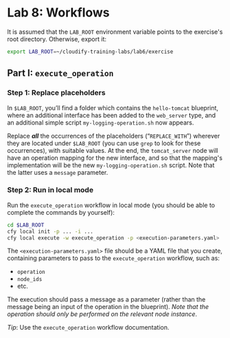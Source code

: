 # Lab 8: Workflows

It is assumed that the `LAB_ROOT` environment variable points to the exercise's root directory. Otherwise, export it:

```bash
export LAB_ROOT=~/cloudify-training-labs/lab6/exercise
```

## Part I: `execute_operation`

### Step 1: Replace placeholders

In `$LAB_ROOT`, you’ll find a folder which contains the `hello-tomcat` blueprint, where an additional interface has been added to the `web_server` type, and an additional simple script `my-logging-operation.sh` now appears.

Replace **_all_** the occurrences of the placeholders (“`REPLACE_WITH`”) wherever they are located under `$LAB_ROOT` (you can use `grep` to look for these occurrences), with suitable values. At the end, the `tomcat_server` node will have an operation mapping for the new interface, and so that the mapping's implementation will be the new `my-logging-operation.sh` script. Note that the latter uses a `message` parameter.

### Step 2: Run in local mode

Run the `execute_operation` workflow in local mode (you should be able to complete the commands by yourself):

```bash
cd $LAB_ROOT
cfy local init -p ... -i ...
cfy local execute -w execute_operation -p <execution-parameters.yaml> ...
```

The `<execution-parameters.yaml>` file should be a YAML file that you create, containing parameters to pass to the `execute_operation` workflow, such as:

* `operation`
* `node_ids`
* etc.

The execution should pass a message as a parameter (rather than the message being an input of the operation in the blueprint). *Note that the operation should only be performed on the relevant node instance*.

_Tip_: Use the `execute_operation` workflow documentation.
